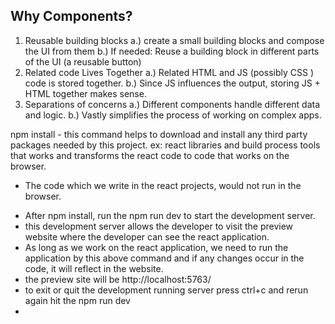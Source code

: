 ## Why Components?

1. Reusable building blocks
   a.) create a small building blocks and compose the UI from them
   b.) If needed: Reuse a building block in different parts of the UI (a reusable button)
2. Related code Lives Together
   a.) Related HTML and JS (possibly CSS ) code is stored together.
   b.) Since JS influences the output, storing JS + HTML together makes sense.
3. Separations of concerns
   a.) Different components handle different data and logic.
   b.) Vastly simplifies the process of working on complex apps.

npm install - this command helps to download and install any third party packages needed by this project.
ex: react libraries and build process tools that works and transforms the react code to code that works on the browser.

- The code which we write in the react projects, would not run in the browser.

* After npm install, run the npm run dev to start the development server.
* this development server allows the developer to visit the preview website where the developer can see the react application.
* As long as we work on the react application, we need to run the application by this above command and if any changes occur in the code, it will reflect in the website.
* the preview site will be http://localhost:5763/
* to exit or quit the development running server press ctrl+c and rerun again hit the npm run dev
*
